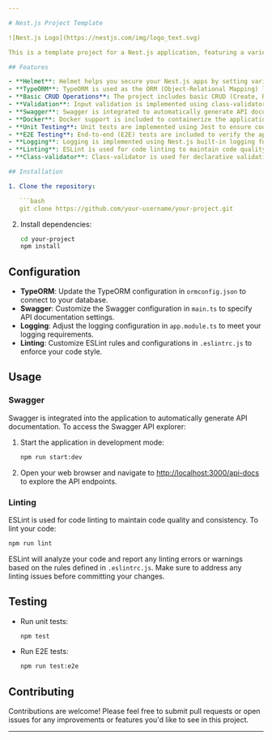 ```yaml
---

# Nest.js Project Template

![Nest.js Logo](https://nestjs.com/img/logo_text.svg)

This is a template project for a Nest.js application, featuring a variety of commonly used technologies and best practices.

## Features

- **Helmet**: Helmet helps you secure your Nest.js apps by setting various HTTP headers.
- **TypeORM**: TypeORM is used as the ORM (Object-Relational Mapping) library to interact with the database.
- **Basic CRUD Operations**: The project includes basic CRUD (Create, Read, Update, Delete) operations to manage resources.
- **Validation**: Input validation is implemented using class-validator for both DTOs (Data Transfer Objects) and entities.
- **Swagger**: Swagger is integrated to automatically generate API documentation and provide an interactive API explorer.
- **Docker**: Docker support is included to containerize the application and simplify deployment.
- **Unit Testing**: Unit tests are implemented using Jest to ensure code reliability.
- **E2E Testing**: End-to-end (E2E) tests are included to verify the application's behavior from a user's perspective.
- **Logging**: Logging is implemented using Nest.js built-in logging functionality to track application activity.
- **Linting**: ESLint is used for code linting to maintain code quality and consistency.
- **Class-validator**: Class-validator is used for declarative validation of classes and DTOs.

## Installation

1. Clone the repository:

   ```bash
   git clone https://github.com/your-username/your-project.git
   ```

2. Install dependencies:

   ```bash
   cd your-project
   npm install
   ```

## Configuration

- **TypeORM**: Update the TypeORM configuration in `ormconfig.json` to connect to your database.
- **Swagger**: Customize the Swagger configuration in `main.ts` to specify API documentation settings.
- **Logging**: Adjust the logging configuration in `app.module.ts` to meet your logging requirements.
- **Linting**: Customize ESLint rules and configurations in `.eslintrc.js` to enforce your code style.

## Usage

### Swagger

Swagger is integrated into the application to automatically generate API documentation. To access the Swagger API explorer:

1. Start the application in development mode:

   ```bash
   npm run start:dev
   ```

2. Open your web browser and navigate to [http://localhost:3000/api-docs](http://localhost:3000/api-docs) to explore the API endpoints.

### Linting

ESLint is used for code linting to maintain code quality and consistency. To lint your code:

```bash
npm run lint
```

ESLint will analyze your code and report any linting errors or warnings based on the rules defined in `.eslintrc.js`. Make sure to address any linting issues before committing your changes.

## Testing

- Run unit tests:

  ```bash
  npm test
  ```

- Run E2E tests:

  ```bash
  npm run test:e2e
  ```

## Contributing

Contributions are welcome! Please feel free to submit pull requests or open issues for any improvements or features you'd like to see in this project.

---
```

